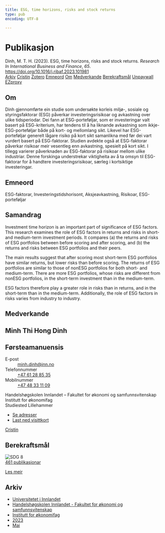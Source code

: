 ```yaml
---
title: ESG, time horizons, risks and stock returns
type: pub
encoding: UTF-8

---
```

<h1>Publikasjon</h1>
<article id="csl-bib-container-RLFZ56ZN" class="csl-bib-container">
  <div class="csl-bib-body"> <div class="csl-entry">Dinh, M. T. H. (2023). ESG, time horizons, risks and stock returns. <i>Research In International Business and Finance</i>, <i>65</i>. <a href="https://doi.org/10.1016/j.ribaf.2023.101981">https://doi.org/10.1016/j.ribaf.2023.101981</a></div> </div>
  <div class="csl-bib-buttons">
    <a href="#taxonomy-article-RLFZ56ZN" alt="archive" class="csl-bib-button">Arkiv</a>
    <a href="https://app.cristin.no/results/show.jsf?id=2148420" alt="Cristin" class="csl-bib-button">Cristin</a>
    <a href="http://zotero.org/groups/5881554/items/RLFZ56ZN" alt="Zotero" class="csl-bib-button">Zotero</a>
    <a href="#keywords-article-RLFZ56ZN" alt="keywords" class="csl-bib-button">Emneord</a>
    <a href="#about-article-RLFZ56ZN" alt="about_pub" class="csl-bib-button">Om</a>
    <a href="#contributors-article-RLFZ56ZN" alt="contributors" class="csl-bib-button">Medverkande</a>
    <a href="#sdg-article-RLFZ56ZN" alt="sdg" class="csl-bib-button">Berekraftsmål</a>
    <a href="https://doi.org/10.1016/j.ribaf.2023.101981" alt="Unpaywall" class="csl-bib-button">Unpaywall</a>
    <a href="https://doi.org/10.1016/j.ribaf.2023.101981" alt="EZproxy" class="csl-bib-button">EZproxy</a>
  </div>
  <div id="csl-bib-meta-container-RLFZ56ZN"></div>
</article>
<div id="csl-bib-meta-RLFZ56ZN" class="csl-bib-meta">
  <article id="about-article-RLFZ56ZN" class="about_pub-article">
    <h1>Om</h1>
    Dinh gjennomførte ein studie som undersøkte korleis miljø-, sosiale og styringsfaktorar (ESG) påverkar investeringsrisikoar og avkastning over ulike tidsperiodar. Dei fann at ESG-porteføljar, som er investeringar valt basert på ESG-kriterium, har tendens til å ha liknande avkastning som ikkje-ESG-porteføljar både på kort- og mellomlang sikt. Likevel har ESG-porteføljar generelt lågare risiko på kort sikt samanlikna med før dei vart vurdert basert på ESG-faktorar. Studien avdekte også at ESG-faktorar påverkar risikoar meir vesentleg enn avkastning, spesielt på kort sikt. I tillegg varierer påverknaden av ESG-faktorar på risikoar mellom ulike industriar. Denne forskinga understrekar viktigheita av å ta omsyn til ESG-faktorar for å handtere investeringsrisikoar, særleg i kortsiktige investeringar.
  </article>
  <article id="keywords-article-RLFZ56ZN" class="keywords-article">
    <h1>Emneord</h1>
    ESG-faktorar, Investeringstidshorisont, Aksjeavkastning, Risikoar, ESG-porteføljar
  </article>
  <article id="abstract-article-RLFZ56ZN" class="abstract-article">
    <h1>Samandrag</h1>
    Investment time horizon is an important part of significance of ESG factors. This research examines the role of ESG factors in returns and risks in short- and medium-term investment periods. It compares (a) the returns and risks of ESG portfolios between before scoring and after scoring, and (b) the returns and risks between ESG portfolios and their peers. 
 
The main results suggest that after scoring most short-term ESG portfolios have similar returns, but lower risks than before scoring. The returns of ESG portfolios are similar to those of nonESG portfolios for both short- and medium-term. There are more ESG portfolios, whose risks are different from nonESG portfolios, in the short-term investment than in the medium-term. 
 
ESG factors therefore play a greater role in risks than in returns, and in the short-term than in the medium-term. Additionally, the role of ESG factors in risks varies from industry to industry.
  </article>
  <article id="contributors-article-RLFZ56ZN" class="contributors-article">
    <h1>Medverkande</h1>
    <div class="personas"> <div class="vrtx-hinn-person-card"> <div class="photo"> <i class="lar la-user-circle missing-person"></i> </div> <div class="info"> <hgroup><h1>Minh Thi Hong Dinh</h1> <h2>Førsteamanuensis</h2> </hgroup><dl> <dt>E-post</dt> <dd> <a href="mailto:minh.dinh@inn.no">minh.dinh@inn.no</a> </dd> <dt>Telefonnummer</dt> <dd><a href="tel:+4761288535"> +47 61 28 85 35 </a></dd> <dt>Mobilnummer</dt> <dd><a href="tel:+4748331109"> +47 48 33 11 09 </a></dd> </dl> <p> Handelshøgskolen Innlandet – Fakultet for økonomi og samfunnsvitenskap<br> Institutt for økonomifag<br> Studiested Lillehammer </p> <ul class="vrtx-hinn-links"> <li><a href="https://www.inn.no/finn-en-ansatt/minh-dinh.html#vrtx-hinn-addresses">Se adresser</a></li> <li><a href="https://www.inn.no/finn-en-ansatt/minh-dinh.html?vrtx=vcf">Last ned visittkort</a></li> </ul> </div> </div> <a href="https://app.cristin.no/persons/show.jsf?id=557095" alt="Cristin URL" class="personas-cristin">Cristin</a> </div>
  </article>
  <article id="sdg-article-RLFZ56ZN" class="sdg-article">
    <h1>Berekraftsmål</h1>
    <div class="sdg-container"><div id="sdg8" class="sdg">
        <img src="{{< params subfolder >}}images/sdg/sdg08_nn.png" class="image" alt="SDG 8">
        <div class="sdg-overlay">
          <a href="{{< params subfolder >}}nn/archive/?sdg=8#archive" class="sdg-publication-count"><span>461</span> publikasjonar</a>
          <p><a href="https://fn.no/om-fn/fns-baerekraftsmaal/anstendig-arbeid-og-oekonomisk-vekst?lang=nno-NO" class="sdg-read-more">Les meir</a></p>
        </div>
      </div></div>
  </article>
  <article id="taxonomy-article-RLFZ56ZN" class="taxonomy-article">
    <h1>Arkiv</h1>
    <ul>
      <li><a href="{{< params subfolder >}}nn/archive/?key=3DCRN523">Universitetet i Innlandet</a></li>
      <li><a href="{{< params subfolder >}}nn/archive/?key=DU8Q9LN9">Handelshøgskolen Innlandet - Fakultet for økonomi og samfunnsvitenskap</a></li>
      <li><a href="{{< params subfolder >}}nn/archive/?key=3IQA89I8">Institutt for økonomifag</a></li>
      <li><a href="{{< params subfolder >}}nn/archive/?key=RD9NIUZB">2023</a></li>
      <li><a href="{{< params subfolder >}}nn/archive/?key=S73RUF6G">Mai</a></li>
    </ul>
  </article>
</div>
